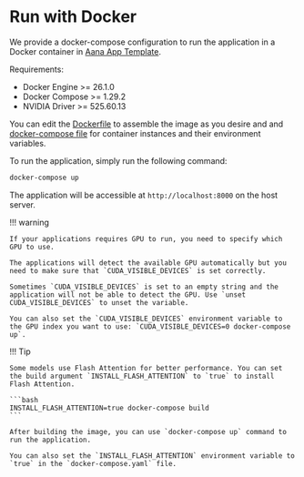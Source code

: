 # Run with Docker

We provide a docker-compose configuration to run the application in a Docker container in [Aana App Template](https://github.com/mobiusml/aana_app_template/blob/main?tab=readme-ov-file#running-with-docker).

Requirements:

- Docker Engine >= 26.1.0
- Docker Compose >= 1.29.2
- NVIDIA Driver >= 525.60.13

You can edit the [Dockerfile](https://github.com/mobiusml/aana_app_template/blob/main/Dockerfile) to assemble the image as you desire and
and [docker-compose file](https://github.com/mobiusml/aana_app_template/blob/main/docker-compose.yaml) for container instances and their environment variables.

To run the application, simply run the following command:

```bash
docker-compose up
```

The application will be accessible at `http://localhost:8000` on the host server.


!!! warning

    If your applications requires GPU to run, you need to specify which GPU to use.

    The applications will detect the available GPU automatically but you need to make sure that `CUDA_VISIBLE_DEVICES` is set correctly.
    
    Sometimes `CUDA_VISIBLE_DEVICES` is set to an empty string and the application will not be able to detect the GPU. Use `unset CUDA_VISIBLE_DEVICES` to unset the variable.

    You can also set the `CUDA_VISIBLE_DEVICES` environment variable to the GPU index you want to use: `CUDA_VISIBLE_DEVICES=0 docker-compose up`.


!!! Tip

    Some models use Flash Attention for better performance. You can set the build argument `INSTALL_FLASH_ATTENTION` to `true` to install Flash Attention. 

    ```bash
    INSTALL_FLASH_ATTENTION=true docker-compose build
    ```

    After building the image, you can use `docker-compose up` command to run the application.

    You can also set the `INSTALL_FLASH_ATTENTION` environment variable to `true` in the `docker-compose.yaml` file.

